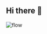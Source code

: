## Hi there 👋

![flow](https://user-images.githubusercontent.com/21979/229357709-fe14c213-9959-43ce-9c24-f157dacb4ce6.svg)
